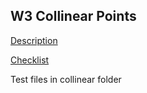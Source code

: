 ## W3 Collinear Points

[Description](http://coursera.cs.princeton.edu/algs4/assignments/collinear.html)

[Checklist](http://coursera.cs.princeton.edu/algs4/checklists/collinear.html)

Test files in collinear folder
